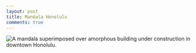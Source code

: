 ```yaml
---
layout: post
title: Mandala Honolulu
comments: true
---
```


![A mandala superimposed over amorphous building under construction in downtown Honolulu.](/images/IMG_2343.png)
